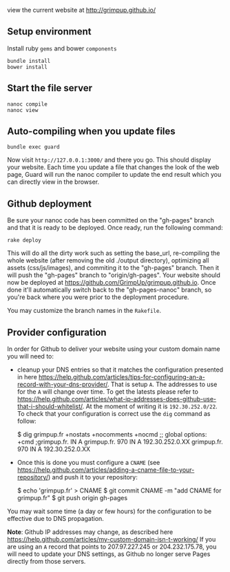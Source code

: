 view the current website at http://grimpup.github.io/

## Setup environment

Install ruby `gems` and bower `components`

    bundle install
    bower install

## Start the file server

    nanoc compile
    nanoc view

## Auto-compiling when you update files

    bundle exec guard

Now visit `http://127.0.0.1:3000/` and there you go. This should display your website. Each time you update a file that changes the look of the web page, Guard will run the nanoc compiler to update the end result which you can directly view in the browser.

## Github deployment

Be sure your nanoc code has been committed on the "gh-pages" branch and that it is ready to be deployed. Once ready, run the following command:

    rake deploy

This will do all the dirty work such as setting the base_url, re-compiling the whole website (after removing the old ./output directory), optimizing all assets (css/js/images), and commiting it to the "gh-pages" branch. Then it will push the "gh-pages" branch to "origin/gh-pages". Your website should now be deployed at https://github.com/GrimpUp/grimpup.github.io. Once done it'll automatically switch back to the "gh-pages-nanoc" branch, so you're back where you were prior to the deployment procedure.

You may customize the branch names in the `Rakefile`.

## Provider configuration

In order for Github to deliver your website using your custom domain name you will need to:

- cleanup your DNS entries so that it matches the configuration presented in here https://help.github.com/articles/tips-for-configuring-an-a-record-with-your-dns-provider/. That is setup `A`. 
The addresses to use for the `A` will change over time. To get the latests please refer to https://help.github.com/articles/what-ip-addresses-does-github-use-that-i-should-whitelist/. At the moment of writing it is `192.30.252.0/22`.
To check that your configuration is correct use the `dig` command as follow:

    $ dig grimpup.fr +nostats +nocomments +nocmd
    ;; global options: +cmd
    ;grimpup.fr.            IN  A
    grimpup.fr.     970 IN  A   192.30.252.0.XX
    grimpup.fr.     970 IN  A   192.30.252.0.XX

- Once this is done you must configure a `CNAME` (see https://help.github.com/articles/adding-a-cname-file-to-your-repository/) and push it to your repository:

    $ echo 'grimpup.fr' > CNAME
    $ git commit CNAME -m "add CNAME for grimpup.fr"
    $ git push origin gh-pages

You may wait some time (a day or few hours) for the configuration to be effective due to DNS propagation.

**Note**: Github IP addresses may change, as described here https://help.github.com/articles/my-custom-domain-isn-t-working/ If you are using an `A` record that points to 207.97.227.245 or 204.232.175.78, you will need to update your DNS settings, as Github no longer serve Pages directly from those servers.
